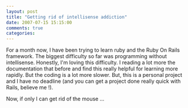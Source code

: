 ```yaml
---
layout: post
title: "Getting rid of intellisense addiction"
date: 2007-07-15 15:15:00
comments: true
categories: 
---
```


<p>For a month now, I have been trying to learn ruby and the Ruby On Rails framework. The biggest difficulty so far was programming without intellisense. Honestly, I'm loving this difficulty. I reading a lot more the documentation that before and find this really helpful for learning more rapidly. But the coding is a lot more slower. But, this is a personal project and I have no deadline (and you can get a project done really quick with Rails, believe me !).</p>
<p>Now, if only I can get rid of the mouse ...</p>